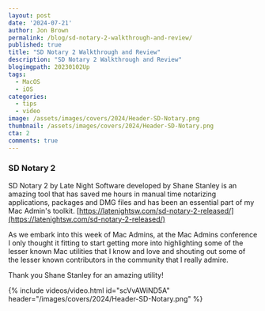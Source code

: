 ```yaml
---
layout: post
date: '2024-07-21'
author: Jon Brown
permalink: /blog/sd-notary-2-walkthrough-and-review/
published: true
title: "SD Notary 2 Walkthrough and Review"
description: "SD Notary 2 Walkthrough and Review"
blogimgpath: 20230102Up
tags:
  - MacOS
  - iOS
categories:
  - tips
  - video
image: /assets/images/covers/2024/Header-SD-Notary.png
thumbnail: /assets/images/covers/2024/Header-SD-Notary.png
cta: 2
comments: true
---
```

### SD Notary 2
SD Notary 2 by Late Night Software developed by Shane Stanley is an amazing tool that has saved me hours in manual time notarizing applications, packages and DMG files and has been an essential part of my Mac Admin's toolkit.  [https://latenightsw.com/sd-notary-2-released/](https://latenightsw.com/sd-notary-2-released/)

As we embark into this week of Mac Admins, at the Mac Admins conference I only thought it fitting to start getting more into highlighting some of the lesser known Mac utilities that I know and love and shouting out some of the lesser known contributors in the community that I really admire. 

Thank you Shane Stanley for an amazing utility!

{% include videos/video.html id="scVvAWiND5A" header="/images/covers/2024/Header-SD-Notary.png" %}

